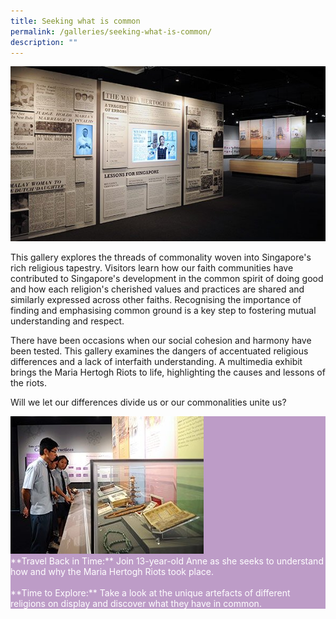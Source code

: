 ```yaml
---
title: Seeking what is common
permalink: /galleries/seeking-what-is-common/
description: ""
---
```


![GALLERY TWO: SEEKING WHAT IS COMMON](/images/G2_1.jpg)

This gallery explores the threads of commonality woven into Singapore's rich religious tapestry. Visitors learn how our faith communities have contributed to Singapore's development in the common spirit of doing good and how each religion's cherished values and practices are shared and similarly expressed across other faiths. Recognising the importance of finding and emphasising common ground is a key step to fostering mutual understanding and respect.

There have been occasions when our social cohesion and harmony have been tested. This gallery examines the dangers of accentuated religious differences and a lack of interfaith understanding. A multimedia exhibit brings the Maria Hertogh Riots to life, highlighting the causes and lessons of the riots.

Will we let our differences divide us or our commonalities unite us?

<div class="row" style="background: #bd9cc7; color:#fff;">
<div class="col is-4"><img src="/images/G2_highlights.jpg" /></div>
<div class="col is-8">**Travel Back in Time:** Join 13-year-old Anne as she seeks to understand how and why the Maria Hertogh Riots took place.<br /><br />**Time to Explore:** Take a look at the unique artefacts of different religions on display and discover what they have in common. </div>
	</div>